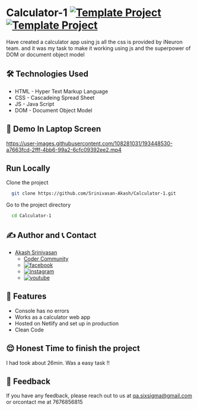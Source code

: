 # Calculator-1 [![Template Project](https://img.shields.io/badge/Web-App-red)](http://www.gnu.org/licenses/agpl-3.0) [![Template Project](https://img.shields.io/badge/Technologies%20-HTML%2FCSS%2FJS-brightgreen)](http://www.gnu.org/licenses/agpl-3.0)

Have created a calculator app using js all the css is provided by iNeuron team. and it was my task to make it working using js and the superpower of DOM or document object model

## 🛠 Technologies Used
  - HTML - Hyper Text Markup Language
  - CSS - Cascadeing Spread Sheet
  - JS - Java Script
  - DOM - Document Object Model

## 🚩 Demo In Laptop Screen


https://user-images.githubusercontent.com/108281031/193448530-a7663fcd-2fff-4bb6-99a2-6cfc09392ee2.mp4


## Run Locally

Clone the project

```bash
  git clone https://github.com/Srinivasan-Akash/Calculator-1.git
```

Go to the project directory

```bash
  cd Calculator-1
```
## ✍️ Author and 📞 Contact
- [Akash Srinivasan](https://www.github.com/octokatherine)
    - [Coder Community](https://web.codercommunity.io/user/62d568cb998d86c8883a2766?tab=posts)
    - [![facebook](https://img.shields.io/badge/Facebook-0A66C2?style=for-the-badge&logo=facebook&logoColor=white)](https://www.facebook.com/profile.php?id=100083429257499)
    - [![instagram](https://img.shields.io/badge/Instagram-0A66C2?style=for-the-badge&logo=instagram&logoColor=white)](https://www.instagram.com/akash_prashanthi/)
    - [![youtube](https://img.shields.io/badge/YouTube-ff0000?style=for-the-badge&logo=youtube&logoColor=white)](https://www.youtube.com/channel/UCAv1QdzDgV6MjA60CRtfkIg)

## 📝 Features

- Console has no errors
- Works as a calculator web app
- Hosted on Netlify and set up in production
- Clean Code

## 😌 Honest Time to finish the project
I had took about 26min. Was a easy task !!

## 👀 Feedback
If you have any feedback, please reach out to us at qa.sixsigma@gmail.com or orcontact me at 7676856815
